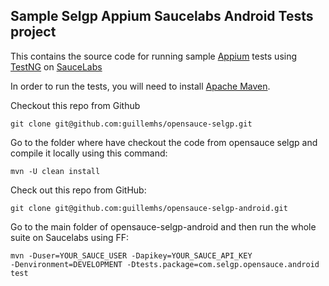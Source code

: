 Sample Selgp Appium Saucelabs Android Tests project
---

This contains the source code for running sample [Appium](http://github.com/appium/appium) tests using [TestNG](http://www.testng.org) on [SauceLabs](http://www.saucelabs.com)

In order to run the tests, you will need to install [Apache Maven](http://maven.apache.org).

Checkout this repo from Github

    git clone git@github.com:guillemhs/opensauce-selgp.git

Go to the folder where have checkout the code from opensauce selgp and compile it locally using this command:

    mvn -U clean install

Check out this repo from GitHub:

    git clone git@github.com:guillemhs/opensauce-selgp-android.git

Go to the main folder of opensauce-selgp-android and then run the whole suite on Saucelabs using FF:

    mvn -Duser=YOUR_SAUCE_USER -Dapikey=YOUR_SAUCE_API_KEY
    -Denvironment=DEVELOPMENT -Dtests.package=com.selgp.opensauce.android
    test